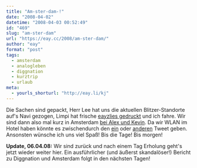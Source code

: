 ```yaml
---
title: "Am-ster-dam-!"
date: "2008-04-02"
datetime: "2008-04-03 00:52:49"
id: "469"
slug: "am-ster-dam"
url: "https://eay.cc/2008/am-ster-dam/"
author: "eay"
format: "post"
tags:
  - amsterdam
  - analogleben
  - diggnation
  - kurztrip
  - urlaub
meta:
  - yourls_shorturl: "http://eay.li/kj"
---
```


Die Sachen sind gepackt, Herr Lee hat uns die aktuellen Blitzer-Standorte auf's Navi gezogen, Limpi hat frische [eayzlies gedruckt](http://eay.cc/artikel/make_eayzlies/) und ich fahre. Wir sind dann also mal kurz in Amsterdam [bei Alex und Kevin](//eay.cc/2008/diggnation-feat-eayz-in-amsterdam/). Da wir WLAN im Hotel haben könnte es zwischendurch den [ein](http://twitter.com/Eay) oder [anderen](http://twitter.com/The_McLee) Tweet geben. Ansonsten wünsche ich uns viel Spaß! Bis die Tage! Bis morgen!

**Update, 06.04.08:** Wir sind zurück und nach einem Tag Erholung geht's jetzt wieder weiter hier. Ein ausführlicher (und äußerst skandalöser!) Bericht zu Diggnation und Amsterdam folgt in den nächsten Tagen!
